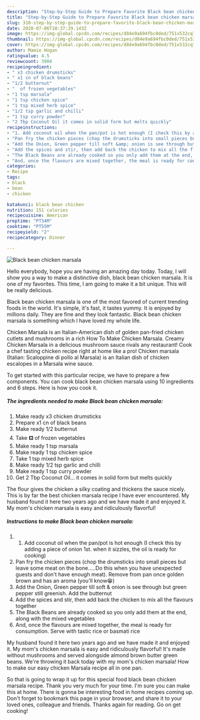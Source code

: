 ```yaml
---
description: "Step-by-Step Guide to Prepare Favorite Black bean chicken marsala"
title: "Step-by-Step Guide to Prepare Favorite Black bean chicken marsala"
slug: 310-step-by-step-guide-to-prepare-favorite-black-bean-chicken-marsala
date: 2020-07-06T10:37:29.143Z
image: https://img-global.cpcdn.com/recipes/d84e9a694fbc0ded/751x532cq70/black-bean-chicken-marsala-recipe-main-photo.jpg
thumbnail: https://img-global.cpcdn.com/recipes/d84e9a694fbc0ded/751x532cq70/black-bean-chicken-marsala-recipe-main-photo.jpg
cover: https://img-global.cpcdn.com/recipes/d84e9a694fbc0ded/751x532cq70/black-bean-chicken-marsala-recipe-main-photo.jpg
author: Mamie Hogan
ratingvalue: 4.5
reviewcount: 3904
recipeingredient:
- " x3 chicken drumsticks"
- " x1 cn of black beans"
- "1/2 butternut"
- "  of frozen vegetables"
- "1 tsp marsala"
- "1 tsp chicken spice"
- "1 tsp mixed herb spice"
- "1/2 tsp garlic and chilli"
- "1 tsp curry powder"
- "2 Tbp Coconut Oil it comes in solid form but melts quickly"
recipeinstructions:
- "1. Add coconut oil when the pan/pot is hot enough (I check this by adding a piece of onion 1st. when it sizzles, the oil is ready for cooking)"
- "Pan fry the chicken pieces (chop the drumsticks into small pieces but leave some meat on the bone.....Do this when you have unexpected guests and don&#39;t have enough meat). Remove from pan once golden brown and has an aroma (you&#39;ll know😁)"
- "Add the Onion, Green pepper till soft &amp; onion is see through but green pepper still greenish. Add the butternut"
- "Add the spices and stir, then add back the chicken to mix all the flavours together"
- "The Black Beans are already cooked so you only add them at the end, along with the mixed vegetables"
- "And, once the flavours are mixed together, the meal is ready for consumption. Serve with tastic rice or basmati rice"
categories:
- Recipe
tags:
- black
- bean
- chicken

katakunci: black bean chicken 
nutrition: 151 calories
recipecuisine: American
preptime: "PT34M"
cooktime: "PT55M"
recipeyield: "2"
recipecategory: Dinner

---
```



![Black bean chicken marsala](https://img-global.cpcdn.com/recipes/d84e9a694fbc0ded/751x532cq70/black-bean-chicken-marsala-recipe-main-photo.jpg)

Hello everybody, hope you are having an amazing day today. Today, I will show you a way to make a distinctive dish, black bean chicken marsala. It is one of my favorites. This time, I am going to make it a bit unique. This will be really delicious.

Black bean chicken marsala is one of the most favored of current trending foods in the world. It's simple, it's fast, it tastes yummy. It is enjoyed by millions daily. They are fine and they look fantastic. Black bean chicken marsala is something which I have loved my whole life.

Chicken Marsala is an Italian-American dish of golden pan-fried chicken cutlets and mushrooms in a rich How To Make Chicken Marsala. Creamy Chicken Marsala in a delicious mushroom sauce rivals any restaurant! Cook a chef tasting chicken recipe right at home like a pro! Chicken marsala (Italian: Scaloppine di pollo al Marsala) is an Italian dish of chicken escalopes in a Marsala wine sauce.


To get started with this particular recipe, we have to prepare a few components. You can cook black bean chicken marsala using 10 ingredients and 6 steps. Here is how you cook it.

<!--inarticleads1-->

##### The ingredients needed to make Black bean chicken marsala:

1. Make ready  x3 chicken drumsticks
1. Prepare  x1 cn of black beans
1. Make ready 1/2 butternut
1. Take  ⛾ of frozen vegetables
1. Make ready 1 tsp marsala
1. Make ready 1 tsp chicken spice
1. Take 1 tsp mixed herb spice
1. Make ready 1/2 tsp garlic and chilli
1. Make ready 1 tsp curry powder
1. Get 2 Tbp Coconut Oil... it comes in solid form but melts quickly


The flour gives the chicken a silky coating and thickens the sauce nicely. This is by far the best chicken marsala recipe I have ever encountered. My husband found it here two years ago and we have made it and enjoyed it. My mom&#39;s chicken marsala is easy and ridiculously flavorful! 

<!--inarticleads2-->

##### Instructions to make Black bean chicken marsala:

1. 1. Add coconut oil when the pan/pot is hot enough (I check this by adding a piece of onion 1st. when it sizzles, the oil is ready for cooking)
1. Pan fry the chicken pieces (chop the drumsticks into small pieces but leave some meat on the bone.....Do this when you have unexpected guests and don&#39;t have enough meat). Remove from pan once golden brown and has an aroma (you&#39;ll know😁)
1. Add the Onion, Green pepper till soft &amp; onion is see through but green pepper still greenish. Add the butternut
1. Add the spices and stir, then add back the chicken to mix all the flavours together
1. The Black Beans are already cooked so you only add them at the end, along with the mixed vegetables
1. And, once the flavours are mixed together, the meal is ready for consumption. Serve with tastic rice or basmati rice


My husband found it here two years ago and we have made it and enjoyed it. My mom&#39;s chicken marsala is easy and ridiculously flavorful! It&#39;s made without mushrooms and served alongside almond brown butter green beans. We&#39;re throwing it back today with my mom&#39;s chicken marsala! How to make our easy chicken Marsala recipe all in one pan. 

So that is going to wrap it up for this special food black bean chicken marsala recipe. Thank you very much for your time. I'm sure you can make this at home. There is gonna be interesting food in home recipes coming up. Don't forget to bookmark this page in your browser, and share it to your loved ones, colleague and friends. Thanks again for reading. Go on get cooking!
